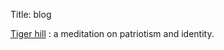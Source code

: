 Title: blog

[Tiger hill]({filename}/blogs/tigerhill.md) : a meditation on patriotism and identity.
